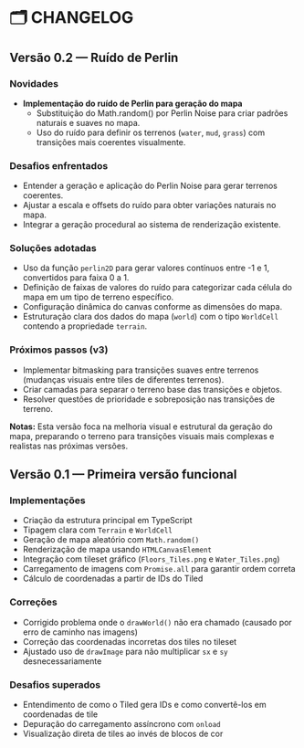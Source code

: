 # 🗂 CHANGELOG

## Versão 0.2 — Ruído de Perlin

### Novidades
- **Implementação do ruído de Perlin para geração do mapa**
  - Substituição do Math.random() por Perlin Noise para criar padrões naturais e suaves no mapa.
  - Uso do ruído para definir os terrenos (`water`, `mud`, `grass`) com transições mais coerentes visualmente.

### Desafios enfrentados
- Entender a geração e aplicação do Perlin Noise para gerar terrenos coerentes.
- Ajustar a escala e offsets do ruído para obter variações naturais no mapa.
- Integrar a geração procedural ao sistema de renderização existente.

### Soluções adotadas
- Uso da função `perlin2D` para gerar valores contínuos entre -1 e 1, convertidos para faixa 0 a 1.
- Definição de faixas de valores do ruído para categorizar cada célula do mapa em um tipo de terreno específico.
- Configuração dinâmica do canvas conforme as dimensões do mapa.
- Estruturação clara dos dados do mapa (`world`) com o tipo `WorldCell` contendo a propriedade `terrain`.

### Próximos passos (v3)
- Implementar bitmasking para transições suaves entre terrenos (mudanças visuais entre tiles de diferentes terrenos).
- Criar camadas para separar o terreno base das transições e objetos.
- Resolver questões de prioridade e sobreposição nas transições de terreno.


**Notas:**
Esta versão foca na melhoria visual e estrutural da geração do mapa, preparando o terreno para transições visuais mais complexas e realistas nas próximas versões.

## Versão 0.1 — Primeira versão funcional

### Implementações
- Criação da estrutura principal em TypeScript
- Tipagem clara com `Terrain` e `WorldCell`
- Geração de mapa aleatório com `Math.random()`
- Renderização de mapa usando `HTMLCanvasElement`
- Integração com tileset gráfico (`Floors_Tiles.png` e `Water_Tiles.png`)
- Carregamento de imagens com `Promise.all` para garantir ordem correta
- Cálculo de coordenadas a partir de IDs do Tiled

### Correções
- Corrigido problema onde o `drawWorld()` não era chamado (causado por erro de caminho nas imagens)
- Correção das coordenadas incorretas dos tiles no tileset
- Ajustado uso de `drawImage` para não multiplicar `sx` e `sy` desnecessariamente

### Desafios superados
- Entendimento de como o Tiled gera IDs e como convertê-los em coordenadas de tile
- Depuração do carregamento assíncrono com `onload`
- Visualização direta de tiles ao invés de blocos de cor
